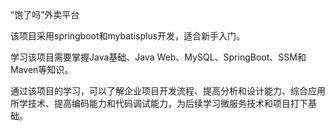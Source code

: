 “饱了吗”外卖平台

该项目采用springboot和mybatisplus开发，适合新手入门。

学习该项目需要掌握Java基础、Java Web、MySQL、SpringBoot、SSM和Maven等知识。

通过该项目的学习，可以了解企业项目开发流程、提高分析和设计能力、综合应用所学技术、提高编码能力和代码调试能力，为后续学习微服务技术和项目打下基础。

